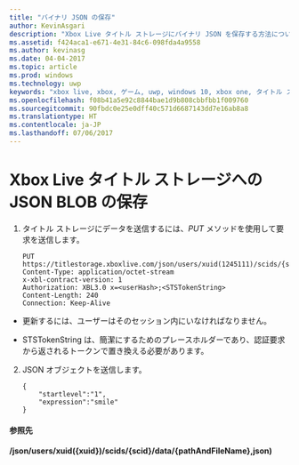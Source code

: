 ```yaml
---
title: "バイナリ JSON の保存"
author: KevinAsgari
description: "Xbox Live タイトル ストレージにバイナリ JSON を保存する方法について説明します。"
ms.assetid: f424aca1-e671-4e31-84c6-098fda4a9558
ms.author: kevinasg
ms.date: 04-04-2017
ms.topic: article
ms.prod: windows
ms.technology: uwp
keywords: "xbox live, xbox, ゲーム, uwp, windows 10, xbox one, タイトル ストレージ"
ms.openlocfilehash: f08b41a5e92c8844bae1d9b808cbbfbb1f009760
ms.sourcegitcommit: 90fbdc0e25e0dff40c571d6687143dd7e16ab8a8
ms.translationtype: HT
ms.contentlocale: ja-JP
ms.lasthandoff: 07/06/2017
---
```

# <a name="storing-a-json-blob-in-xbox-live-title-storage"></a>Xbox Live タイトル ストレージへの JSON BLOB の保存

1.  タイトル ストレージにデータを送信するには、*PUT* メソッドを使用して要求を送信します。

        PUT https://titlestorage.xboxlive.com/json/users/xuid(1245111)/scids/{scid}/data/{pathAndFileName},json
        Content-Type: application/octet-stream
        x-xbl-contract-version: 1
        Authorization: XBL3.0 x=<userHash>;<STSTokenString>
        Content-Length: 240
        Connection: Keep-Alive



-   更新するには、ユーザーはそのセッション内にいなければなりません。

-   STSTokenString は、簡潔にするためのプレースホルダーであり、認証要求から返されるトークンで置き換える必要があります。

2.  JSON オブジェクトを送信します。

        {
            "startlevel":"1",
            "expression":"smile"
        }

#### <a name="reference"></a>参照先

**/json/users/xuid({xuid})/scids/{scid}/data/{pathAndFileName},json)**
